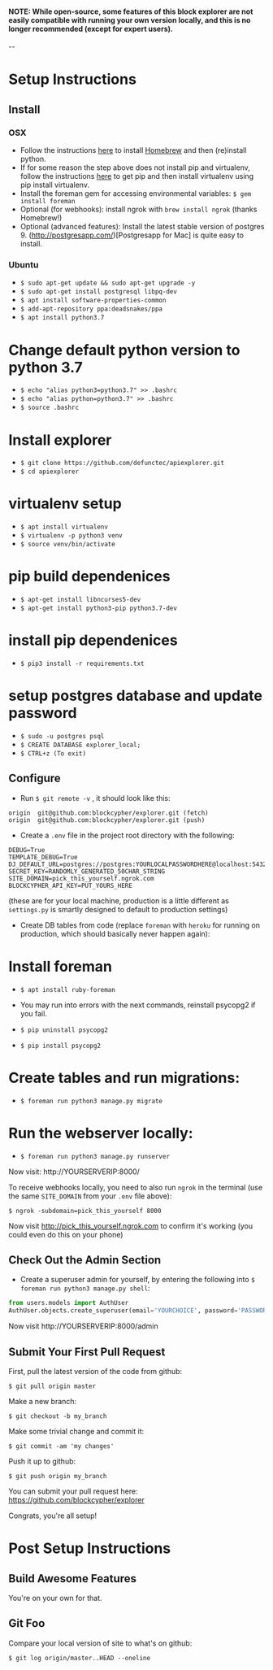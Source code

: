#### NOTE: While open-source, some features of this block explorer are not easily compatible with running your own version locally, and this is no longer recommended (except for expert users). ####

--


# Setup Instructions #

## Install ##

### OSX ###
- Follow the instructions [here](http://docs.python-guide.org/en/latest/starting/install/osx/) to install [Homebrew](http://brew.sh/) and then (re)install python.
- If for some reason the step above does not install pip and virtualenv, follow the instructions [here](https://pip.pypa.io/en/latest/installing.html#python-os-support) to get pip and then install virtualenv using pip install virtualenv.
- Install the foreman gem for accessing environmental variables:  `$ gem install foreman`
- Optional (for webhooks): install ngrok with `brew install ngrok` (thanks Homebrew!)
- Optional (advanced features): Install the latest stable version of postgres 9. (http://postgresapp.com/)[Postgresapp for Mac] is quite easy to install.

### Ubuntu ###
- `$ sudo apt-get update && sudo apt-get upgrade -y`
- `$ sudo apt-get install postgresql libpq-dev`
- `$ apt install software-properties-common`
- `$ add-apt-repository ppa:deadsnakes/ppa`
- `$ apt install python3.7`

# Change default python version to python 3.7
- `$ echo "alias python3=python3.7" >> .bashrc`
- `$ echo "alias python=python3.7" >> .bashrc`
- `$ source .bashrc`

# Install explorer
- `$ git clone https://github.com/defunctec/apiexplorer.git`
- `$ cd apiexplorer`
 
# virtualenv setup
- `$ apt install virtualenv`
- `$ virtualenv -p python3 venv`
- `$ source venv/bin/activate`

# pip build dependenices
- `$ apt-get install libncurses5-dev`
- `$ apt-get install python3-pip python3.7-dev`

# install pip dependenices
- `$ pip3 install -r requirements.txt`

# setup postgres database and update password
- `$ sudo -u postgres psql`
- `$ CREATE DATABASE explorer_local;`
- `$ CTRL+z (To exit)`

## Configure ##
- Run `$ git remote -v` , it should look like this:
```
origin	git@github.com:blockcypher/explorer.git (fetch)
origin	git@github.com:blockcypher/explorer.git (push)
```
- Create a `.env` file in the project root directory with the following:
```
DEBUG=True
TEMPLATE_DEBUG=True
DJ_DEFAULT_URL=postgres://postgres:YOURLOCALPASSWORDHERE@localhost:5432/explorer_local
SECRET_KEY=RANDOMLY_GENERATED_50CHAR_STRING
SITE_DOMAIN=pick_this_yourself.ngrok.com
BLOCKCYPHER_API_KEY=PUT_YOURS_HERE
```
(these are for your local machine, production is a little different as `settings.py` is smartly designed to default to production settings)

- Create DB tables from code (replace `foreman` with `heroku` for running on production, which should basically never happen again):

# Install foreman
- `$ apt install ruby-foreman`

- You may run into errors with the next commands, reinstall psycopg2 if you fail.
- `$ pip uninstall psycopg2`
- `$ pip install psycopg2`

# Create tables and run migrations:
- `$ foreman run python3 manage.py migrate`

# Run the webserver locally:
- `$ foreman run python3 manage.py runserver`

Now visit: http://YOURSERVERIP:8000/

To receive webhooks locally, you need to also run `ngrok` in the terminal (use the same `SITE_DOMAIN` from your `.env` file above):
```
$ ngrok -subdomain=pick_this_yourself 8000
```

Now visit http://pick_this_yourself.ngrok.com to confirm it's working (you could even do this on your phone)

## Check Out the Admin Section ##

- Create a superuser admin for yourself, by entering the following into `$ foreman run python3 manage.py shell`:

```python
from users.models import AuthUser
AuthUser.objects.create_superuser(email='YOURCHOICE', password='PASSWORDGOESHERE')
```

Now visit http://YOURSERVERIP:8000/admin


## Submit Your First Pull Request ##

First, pull the latest version of the code from github:
```
$ git pull origin master
```

Make a new branch:
```
$ git checkout -b my_branch
```

Make some trivial change and commit it:
```
$ git commit -am 'my changes'
```

Push it up to github:
```
$ git push origin my_branch
```

You can submit your pull request here:
https://github.com/blockcypher/explorer

Congrats, you're all setup!

# Post Setup Instructions #

## Build Awesome Features ##

You're on your own for that.

## Git Foo ##

Compare your local version of site to what's on github:
```
$ git log origin/master..HEAD --oneline
```
